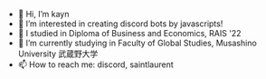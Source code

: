 - 👋 Hi, I’m kayn
- 👀 I’m interested in creating discord bots by javascripts!
- 🌱 I studied in Diploma of Business and Economics, RAIS '22
- 🌱 I’m currently studying in Faculty of Global Studies, Musashino University 武蔵野大学
- 📫 How to reach me: discord, saintlaurent
